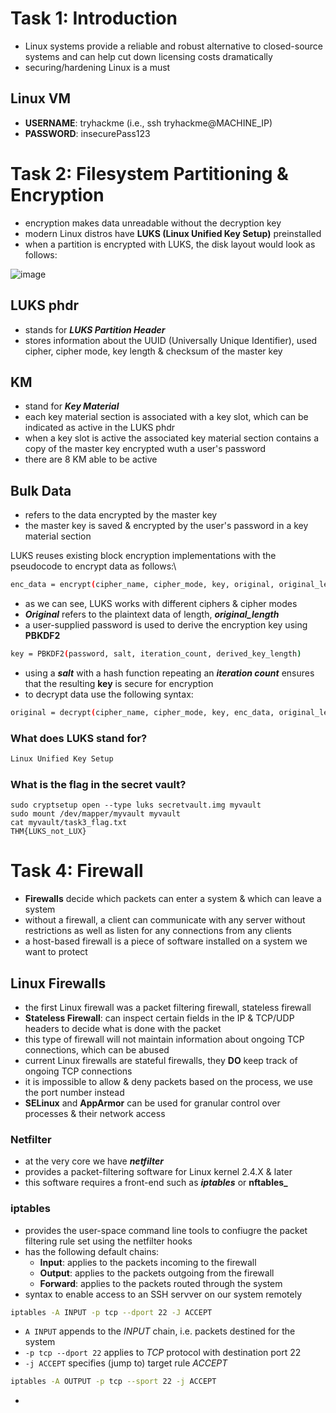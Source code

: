 # Task 1: Introduction
* Linux systems provide a reliable and robust alternative to closed-source systems and can help cut down licensing costs dramatically
* securing/hardening Linux is a must
## Linux VM
* **USERNAME**: tryhackme (i.e., ssh tryhackme@MACHINE_IP)
* **PASSWORD**: insecurePass123
 
# Task 2: Filesystem Partitioning & Encryption
* encryption makes data unreadable without the decryption key
* modern Linux distros have **LUKS (Linux Unified Key Setup)** preinstalled
* when a partition is encrypted with LUKS, the disk layout would look as follows:

![image](https://github.com/user-attachments/assets/bc0671ba-1ea9-4a0d-b1a7-cb8e568dc467)
## LUKS phdr
* stands for **_LUKS Partition Header_**
* stores information about the UUID (Universally Unique Identifier), used cipher, cipher mode, key length & checksum of the master key
## KM
* stand for **_Key Material_**
* each key material section is associated with a key slot, which can be indicated as active in the LUKS phdr
* when a key slot is active the associated key material section contains a copy of the master key encrypted wuth a user's password
* there are 8 KM able to be active
## Bulk Data
* refers to the data encrypted by the master key
* the master key is saved & encrypted by the user's password in a key material section

LUKS reuses existing block encryption implementations with the pseudocode to encrypt data as follows:\
```bash
enc_data = encrypt(cipher_name, cipher_mode, key, original, original_length)
```
* as we can see, LUKS works with different ciphers & cipher modes
* **_Original_** refers to the plaintext data of length, **_original_length_**
* a user-supplied password is used to derive the encryption key using **PBKDF2**
```bash
key = PBKDF2(password, salt, iteration_count, derived_key_length)
```
* using a **_salt_** with a hash function repeating an **_iteration count_** ensures that the resulting **key** is secure for encryption
* to decrypt data use the following syntax:
```bash
original = decrypt(cipher_name, cipher_mode, key, enc_data, original_length)
```

### What does LUKS stand for?
```bash
Linux Unified Key Setup
```
### What is the flag in the secret vault?
```
sudo cryptsetup open --type luks secretvault.img myvault
sudo mount /dev/mapper/myvault myvault
cat myvault/task3_flag.txt
THM{LUKS_not_LUX}
```

# Task 4: Firewall
* **Firewalls** decide which packets can enter a system & which can leave a system
* without a firewall, a client can communicate with any server without restrictions as well as listen for any connections from any clients
* a host-based firewall is a piece of software installed on a system we want to protect

## Linux Firewalls
* the first Linux firewall was a packet filtering firewall, stateless firewall
* **Stateless Firewall**: can inspect certain fields in the IP & TCP/UDP headers to decide what is done with the packet
* this type of firewall will not maintain information about ongoing TCP connections, which can be abused
* current Linux firewalls are stateful firewalls, they **DO** keep track of ongoing TCP connections
* it is impossible to allow & deny packets based on the process, we use the port number instead
* **SELinux** and **AppArmor** can be used for granular control over processes & their network access

### Netfilter
* at the very core we have **_netfilter_**
* provides a packet-filtering software for Linux kernel 2.4.X & later
* this software requires a front-end such as **_iptables_** or **nftables_**

### iptables
* provides the user-space command line tools to confiugre the packet filtering rule set using the netfilter hooks
* has the following default chains:
  * **Input**: applies to the packets incoming to the firewall
  * **Output**: applies to the packets outgoing from the firewall
  * **Forward**: applies to the packets routed through the system
* syntax to enable access to an SSH servver on our system remotely
```bash
iptables -A INPUT -p tcp --dport 22 -J ACCEPT
```
* ```A INPUT``` appends to the _INPUT_ chain, i.e. packets destined for the system
* ```-p tcp --dport 22``` applies to _TCP_ protocol with destination port 22
* ```-j ACCEPT``` specifies (jump to) target rule _ACCEPT_
```bash
iptables -A OUTPUT -p tcp --sport 22 -j ACCEPT
```
* 



















